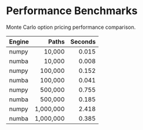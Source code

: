 # Performance Benchmarks

Monte Carlo option pricing performance comparison.

| Engine | Paths | Seconds |
|---|---:|---:|
| numpy | 10,000 | 0.015 |
| numba | 10,000 | 0.008 |
| numpy | 100,000 | 0.152 |
| numba | 100,000 | 0.041 |
| numpy | 500,000 | 0.755 |
| numba | 500,000 | 0.185 |
| numpy | 1,000,000 | 2.418 |
| numba | 1,000,000 | 0.385 |
